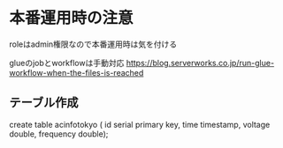 # 本番運用時の注意
roleはadmin権限なので本番運用時は気を付ける

glueのjobとworkflowは手動対応
https://blog.serverworks.co.jp/run-glue-workflow-when-the-files-is-reached

## テーブル作成
create table acinfotokyo (
id serial primary key,
time timestamp,
voltage double,
frequency double);